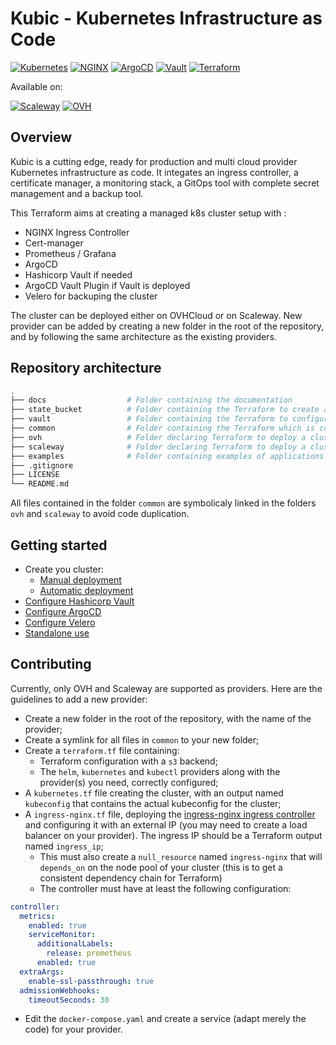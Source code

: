 # Kubic - Kubernetes Infrastructure as Code

[![Kubernetes](https://img.shields.io/static/v1?style=for-the-badge&message=Kubernetes&color=326CE5&logo=Kubernetes&logoColor=FFFFFF&label=)](https://kubernetes.io)
[![NGINX](https://img.shields.io/static/v1?style=for-the-badge&message=NGINX&color=009639&logo=NGINX&logoColor=FFFFFF&label=)](https://kubernetes.github.io/ingress-nginx/)
[![ArgoCD](https://img.shields.io/static/v1?style=for-the-badge&message=ArgoCD&color=EF7B4D&logo=Argo&logoColor=FFFFFF&label=)](https://argo-cd.readthedocs.io)
[![Vault](https://img.shields.io/static/v1?style=for-the-badge&message=Vault&color=000000&logo=Vault&logoColor=FFFFFF&label=)](https://www.vaultproject.io)
[![Terraform](https://img.shields.io/static/v1?style=for-the-badge&message=Terraform&color=7B42BC&logo=Terraform&logoColor=FFFFFF&label=)](https://www.terraform.io)

Available on:

[![Scaleway](https://img.shields.io/static/v1?style=for-the-badge&message=Scaleway&color=4F0599&logo=Scaleway&logoColor=FFFFFF&label=)](https://www.scaleway.com)
[![OVH](https://img.shields.io/static/v1?style=for-the-badge&message=OVH&color=123F6D&logo=OVH&logoColor=FFFFFF&label=)](https://www.ovh.com)

## Overview

Kubic is a cutting edge, ready for production and multi cloud provider Kubernetes infrastructure as code. It integates an ingress controller, a certificate manager, a monitoring stack, a GitOps tool with complete secret management and a backup tool.

This Terraform aims at creating a managed k8s cluster setup with :

- NGINX Ingress Controller
- Cert-manager
- Prometheus / Grafana
- ArgoCD
- Hashicorp Vault if needed
- ArgoCD Vault Plugin if Vault is deployed
- Velero for backuping the cluster

The cluster can be deployed either on OVHCloud or on Scaleway. New provider can be added by creating a new folder in the root of the repository, and by following the same architecture as the existing providers.

## Repository architecture

```bash
.
├── docs                  # Folder containing the documentation
├── state_bucket          # Folder containing the Terraform to create a S3 bucket for the Terraform state
├── vault                 # Folder containing the Terraform to configure Hashicorp Vault
├── common                # Folder containing the Terraform which is common to all the providers
├── ovh                   # Folder declaring Terraform to deploy a cluster on OVHCloud
├── scaleway              # Folder declaring Terraform to deploy a cluster on Scaleway
├── examples              # Folder containing examples of applications to deploy with ArgoCD
├── .gitignore
├── LICENSE
└── README.md
```

All files contained in the folder `common` are symbolicaly linked in the folders `ovh` and `scaleway` to avoid code duplication.

## Getting started

- Create you cluster:
  - [Manual deployment](docs/cluster-manual.md)
  - [Automatic deployment](docs/cluster-auto.md)
- [Configure Hashicorp Vault](docs/hashicorp-vault.md)
- [Configure ArgoCD](docs/argocd.md)
- [Configure Velero](docs/velero.md)
- [Standalone use](docs/standalone.md)

## Contributing

Currently, only OVH and Scaleway are supported as providers. Here are the guidelines to add a new provider:

- Create a new folder in the root of the repository, with the name of the provider;
- Create a symlink for all files in `common` to your new folder;
- Create a `terraform.tf` file containing:
  - Terraform configuration with a `s3` backend;
  - The `helm`, `kubernetes` and `kubectl` providers along with the provider(s) you need, correctly configured;
- A `kubernetes.tf` file creating the cluster, with an output named `kubeconfig` that contains the actual kubeconfig for the cluster;
- A `ingress-nginx.tf` file, deploying the [ingress-nginx ingress controller](https://kubernetes.github.io/ingress-nginx) and configuring it with an external IP (you may need to create a load balancer on your provider). The ingress IP should be a Terraform output named `ingress_ip`;
  - This must also create a `null_resource` named `ingress-nginx` that will `depends_on` on the node pool of your cluster (this is to get a consistent dependency chain for Terraform)
  - The controller must have at least the following configuration:

```yaml
controller:
  metrics:
    enabled: true
    serviceMonitor:
      additionalLabels:
        release: prometheus
      enabled: true
  extraArgs:
    enable-ssl-passthrough: true
  admissionWebhooks:
    timeoutSeconds: 30
```

- Edit the `docker-compose.yaml` and create a service (adapt merely the code) for your provider.
